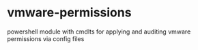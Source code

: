# vmware-permissions
powershell module with cmdlts for applying and auditing vmware permissions via config files

